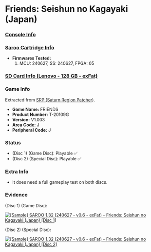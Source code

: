 # Friends: Seishun no Kagayaki (Japan)

### [Console Info](../../../../../Info/Consoles/VA13/README.md)

### [Saroo Cartridge Info](../../../../../Info/Cartridges/RetroGameParadiseStore/1.32F/README.md)

- <b>Firmwares Tested:</b>
  1. MCU: 240627, SS: 240627, FPGA: 05

### [SD Card Info (Lenovo - 128 GB - exFat)](../../../../../Info/SdCards/Lenovo/128GB/exfat/README.md)

### Game Info

Extracted from [SRP (Saturn Region Patcher)](https://segaxtreme.net/resources/saturn-region-patcher.81/download).

- <b>Game Name:</b> FRIENDS
- <b>Product Number:</b> T-20109G
- <b>Version:</b> V1.003
- <b>Area Code:</b> J
- <b>Peripheral Code:</b> J

### Status

- (Disc 1) (Game Disc): Playable :white_check_mark:
- (Disc 2) (Special Disc): Playable :white_check_mark:

### Extra Info

- It does need a full gameplay test on both discs.

### Evidence

(Disc 1) (Game Disc):

[![[Sample] SAROO 1.32 (240627 - v0.6 - exFat) - Friends: Seishun no Kagayaki (Japan) [Disc 1]](https://img.youtube.com/vi/Q5CbhlulCNg/0.jpg)](https://www.youtube.com/watch?v=Q5CbhlulCNg)

(Disc 2) (Special Disc):

[![[Sample] SAROO 1.32 (240627 - v0.6 - exFat) - Friends: Seishun no Kagayaki (Japan) [Disc 2]](https://img.youtube.com/vi/bIMpM7XOb9M/0.jpg)](https://www.youtube.com/watch?v=bIMpM7XOb9M)
